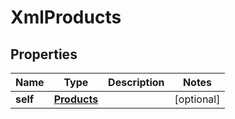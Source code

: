 
# XmlProducts

## Properties
| Name | Type | Description | Notes |
| ------------ | ------------- | ------------- | ------------- |
| **self** | [**Products**](Products.md) |  |  [optional] |



